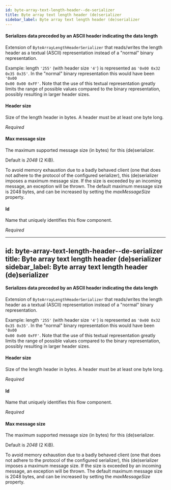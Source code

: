 ```yaml
---
id: byte-array-text-length-header--de-serializer
title: Byte array text length header (de)serializer
sidebar_label: Byte array text length header (de)serializer
---
```

#### Serializes data preceded by an ASCII header indicating the data length
Extension of <code>ByteArrayLengthHeaderSerializer</code> that reads/writes the length header as a textual (ASCII) representation instead of a "normal" binary representation. 

Example: length <code>'255'</code> (with header size <code>'4'</code>) is represented as <code>'0x00 0x32 0x35 0x35'</code>. In the "normal" binary representation this would have been <code>'0x00 0x00 0x00 0xFF'</code>. Note that the use of this textual representation greatly limits the range of possible values compared to the binary representation, possibly resulting in larger header sizes.

#### Header size
Size of the length header in bytes. A header must be at least one byte long.

<i>Required</i>

#### Max message size
The maximum supported message size (in bytes) for this (de)serializer.

Default is <i>2048</i> (2 KiB).

To avoid memory exhaustion due to a badly behaved client (one that does not adhere to the protocol of the configured serializer), this (de)serializer imposes a maximum message size. If the size is exceeded by an incoming message, an exception will be thrown. The default maximum message size is 2048 bytes, and can be increased by setting the <i>maxMessageSize</i> property.

#### Id
Name that uniquely identifies this flow component.

<i>Required</i>

---
id: byte-array-text-length-header--de-serializer
title: Byte array text length header (de)serializer
sidebar_label: Byte array text length header (de)serializer
---
#### Serializes data preceded by an ASCII header indicating the data length
Extension of <code>ByteArrayLengthHeaderSerializer</code> that reads/writes the length header as a textual (ASCII) representation instead of a "normal" binary representation. 

Example: length <code>'255'</code> (with header size <code>'4'</code>) is represented as <code>'0x00 0x32 0x35 0x35'</code>. In the "normal" binary representation this would have been <code>'0x00 0x00 0x00 0xFF'</code>. Note that the use of this textual representation greatly limits the range of possible values compared to the binary representation, possibly resulting in larger header sizes.

#### Header size
Size of the length header in bytes. A header must be at least one byte long.

<i>Required</i>

#### Id
Name that uniquely identifies this flow component.

<i>Required</i>

#### Max message size
The maximum supported message size (in bytes) for this (de)serializer.

Default is <i>2048</i> (2 KiB).

To avoid memory exhaustion due to a badly behaved client (one that does not adhere to the protocol of the configured serializer), this (de)serializer imposes a maximum message size. If the size is exceeded by an incoming message, an exception will be thrown. The default maximum message size is 2048 bytes, and can be increased by setting the <i>maxMessageSize</i> property.

